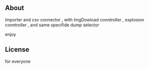 


## About
Importer and csv connector , with ImgDowload conntroller , explosion conntroller , and same specifide dump selector

enjoy


## License

for everyone
